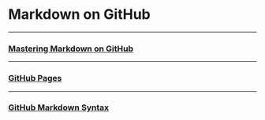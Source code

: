 # Markdown on GitHub
---
### [Mastering Markdown on GitHub](https://guides.github.com/features/mastering-markdown/0)
---
### [GitHub Pages](https://pages.github.com/)
---
### [GitHub Markdown Syntax](https://docs.github.com/en/github/writing-on-github/basic-writing-and-formatting-syntax)
